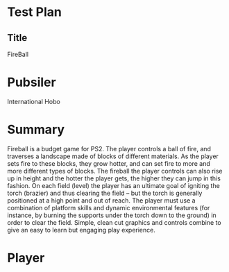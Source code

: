 # Test Plan
## Title 
FireBall
# Pubsiler
International Hobo
# Summary
Fireball is a budget game for PS2. The player controls a ball of fire, and traverses a landscape made of blocks of different materials. As the player sets fire to these blocks, they grow hotter, and can set fire to more and more different types of blocks. The fireball the player controls can also rise up in height and the hotter the player gets, the higher they can jump in this fashion. On each field (level) the player has an ultimate goal of igniting the torch (brazier) and thus clearing the field – but the torch is generally positioned at a high point and out of reach. The player must use a combination of platform skills and dynamic environmental features (for instance, by burning the supports under the torch down to the ground) in order to clear the field. Simple, clean cut graphics and controls combine to give an easy to learn but engaging play experience.
# Player
